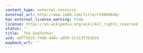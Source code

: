 ```yaml
---
content_type: external-resource
external_url: http://www.imdb.com/title/tt0068646/
has_external_license_warning: true
license: https://en.wikipedia.org/wiki/All_rights_reserved
status: ''
title: _The Godfather_
uid: ad775825-749b-448c-a959-2c213f7b502e
wayback_url: ''
---
```

